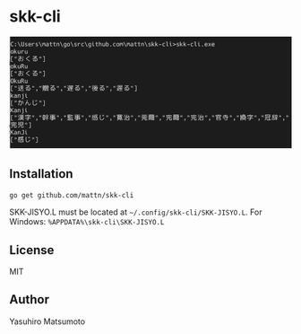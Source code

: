 # skk-cli

![](https://raw.githubusercontent.com/mattn/skk-cli/main/misc/screenshot.png)

## Installation

```
go get github.com/mattn/skk-cli
```

SKK-JISYO.L must be located at `~/.config/skk-cli/SKK-JISYO.L`. For Windows: `%APPDATA%\skk-cli\SKK-JISYO.L`

## License

MIT

## Author

Yasuhiro Matsumoto

